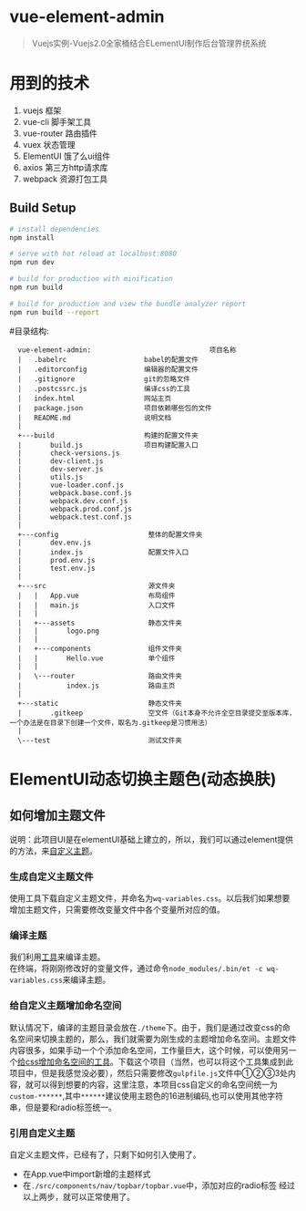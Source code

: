 # vue-element-admin

> Vuejs实例-Vuejs2.0全家桶结合ELementUI制作后台管理界统系统


# 用到的技术
1. vuejs 框架
2. vue-cli 脚手架工具
3. vue-router 路由插件
4. vuex 状态管理
5. ElementUI 饿了么ui组件
6. axios  第三方http请求库
7. webpack 资源打包工具

## Build Setup

``` bash
# install dependencies
npm install

# serve with hot reload at localhost:8080
npm run dev

# build for production with minification
npm run build

# build for production and view the bundle analyzer report
npm run build --report
```

#目录结构:  

      vue-element-admin:							 项目名称  
      |   .babelrc                   babel的配置文件  
      |   .editorconfig              编辑器的配置文件  
      |   .gitignore                 git的忽略文件  
      |   .postcssrc.js              编译css的工具  
      |   index.html                 网站主页  
      |   package.json               项目依赖哪些包的文件  
      |   README.md                  说明文档  
      |   
      +---build                      构建的配置文件夹  
      |       build.js               项目构建配置入口
      |       check-versions.js 
      |       dev-client.js
      |       dev-server.js
      |       utils.js
      |       vue-loader.conf.js
      |       webpack.base.conf.js
      |       webpack.dev.conf.js
      |       webpack.prod.conf.js
      |       webpack.test.conf.js
      |       
      +---config                      整体的配置文件夹
      |       dev.env.js
      |       index.js                配置文件入口
      |       prod.env.js
      |       test.env.js
      |       
      +---src                         源文件夹
      |   |   App.vue                 布局组件
      |   |   main.js                 入口文件
      |   |   
      |   +---assets                  静态文件夹
      |   |       logo.png
      |   |       
      |   +---components              组件文件夹
      |   |       Hello.vue           单个组件
      |   |       
      |   \---router                  路由文件夹
      |           index.js            路由主页
      |           
      +---static                      静态文件夹
      |       .gitkeep                空文件（Git本身不允许全空目录提交至版本库，一个办法是在目录下创建一个文件，取名为.gitkeep是习惯用法）
      |       
      \---test                        测试文件夹

# ElementUI动态切换主题色(动态换肤)

## 如何增加主题文件
说明：此项目UI是在elementUI基础上建立的，所以，我们可以通过element提供的方法，来[自定义主题](http://element.eleme.io/#/zh-CN/component/custom-theme)。
### 生成自定义主题文件
使用工具下载自定义主题文件，并命名为`wq-variables.css`。以后我们如果想要增加主题文件，只需要修改变量文件中各个变量所对应的值。
### 编译主题
我们利用[工具](http://element.eleme.io/#/zh-CN/component/custom-theme#an-zhuang-gong-ju)来编译主题。  
在终端，将刚刚修改好的变量文件，通过命令`node_modules/.bin/et -c wq-variables.css`来编译主题。

### 给自定义主题增加命名空间
默认情况下，编译的主题目录会放在`./theme`下。由于，我们是通过改变css的命名空间来切换主题的，那么，我们就需要为刚生成的主题增加命名空间。主题文件内容很多，如果手动一个个添加命名空间，工作量巨大，这个时候，可以使用另一个[给css增加命名空间的工具](https://github.com/weiqinl/tool-web/tree/master/gulpcsswrap)。下载这个项目（当然，也可以将这个工具集成到此项目中，但是我感觉没必要），然后只需要修改`gulpfile.js`文件中①②③3处内容，就可以得到想要的内容，这里注意，本项目css自定义的命名空间统一为`custom-******`,其中`******`建议使用主题色的16进制编码,也可以使用其他字符串，但是要和radio标签统一。

### 引用自定义主题
自定义主题文件，已经有了，只剩下如何引入使用了。

* 在App.vue中import新增的主题样式
* 在`./src/components/nav/topbar/topbar.vue`中，添加对应的radio标签
经过以上两步，就可以正常使用了。
